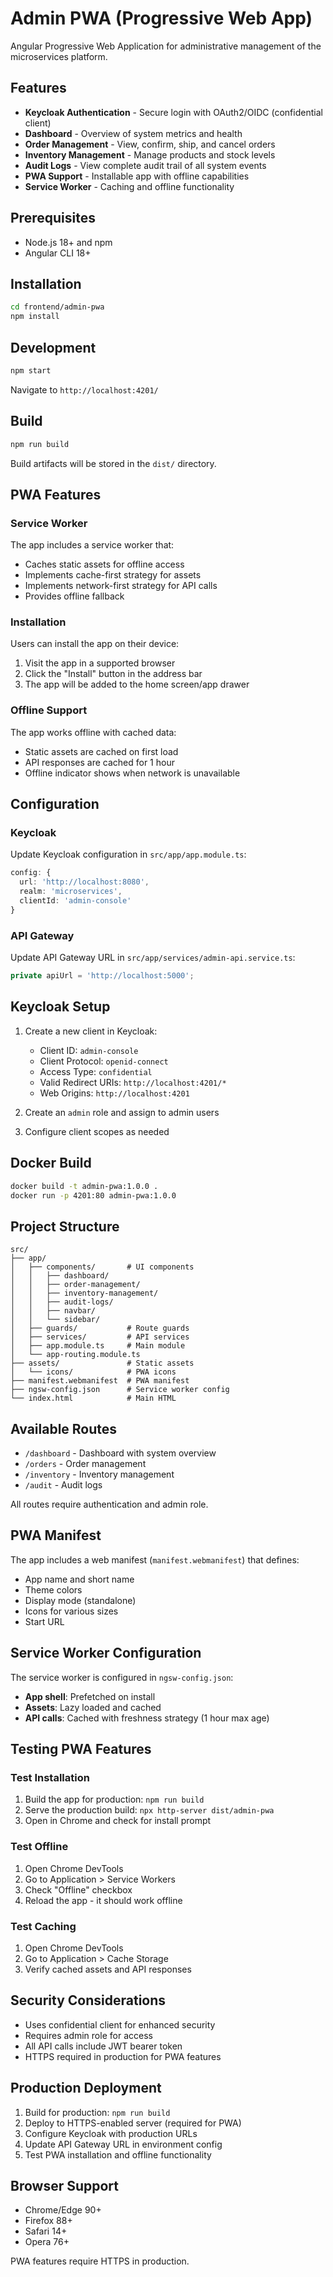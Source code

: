 # Admin PWA (Progressive Web App)

Angular Progressive Web Application for administrative management of the microservices platform.

## Features

- **Keycloak Authentication** - Secure login with OAuth2/OIDC (confidential client)
- **Dashboard** - Overview of system metrics and health
- **Order Management** - View, confirm, ship, and cancel orders
- **Inventory Management** - Manage products and stock levels
- **Audit Logs** - View complete audit trail of all system events
- **PWA Support** - Installable app with offline capabilities
- **Service Worker** - Caching and offline functionality

## Prerequisites

- Node.js 18+ and npm
- Angular CLI 18+

## Installation

```bash
cd frontend/admin-pwa
npm install
```

## Development

```bash
npm start
```

Navigate to `http://localhost:4201/`

## Build

```bash
npm run build
```

Build artifacts will be stored in the `dist/` directory.

## PWA Features

### Service Worker

The app includes a service worker that:
- Caches static assets for offline access
- Implements cache-first strategy for assets
- Implements network-first strategy for API calls
- Provides offline fallback

### Installation

Users can install the app on their device:
1. Visit the app in a supported browser
2. Click the "Install" button in the address bar
3. The app will be added to the home screen/app drawer

### Offline Support

The app works offline with cached data:
- Static assets are cached on first load
- API responses are cached for 1 hour
- Offline indicator shows when network is unavailable

## Configuration

### Keycloak

Update Keycloak configuration in `src/app/app.module.ts`:

```typescript
config: {
  url: 'http://localhost:8080',
  realm: 'microservices',
  clientId: 'admin-console'
}
```

### API Gateway

Update API Gateway URL in `src/app/services/admin-api.service.ts`:

```typescript
private apiUrl = 'http://localhost:5000';
```

## Keycloak Setup

1. Create a new client in Keycloak:
   - Client ID: `admin-console`
   - Client Protocol: `openid-connect`
   - Access Type: `confidential`
   - Valid Redirect URIs: `http://localhost:4201/*`
   - Web Origins: `http://localhost:4201`

2. Create an `admin` role and assign to admin users

3. Configure client scopes as needed

## Docker Build

```bash
docker build -t admin-pwa:1.0.0 .
docker run -p 4201:80 admin-pwa:1.0.0
```

## Project Structure

```
src/
├── app/
│   ├── components/       # UI components
│   │   ├── dashboard/
│   │   ├── order-management/
│   │   ├── inventory-management/
│   │   ├── audit-logs/
│   │   ├── navbar/
│   │   └── sidebar/
│   ├── guards/           # Route guards
│   ├── services/         # API services
│   ├── app.module.ts     # Main module
│   └── app-routing.module.ts
├── assets/               # Static assets
│   └── icons/            # PWA icons
├── manifest.webmanifest  # PWA manifest
├── ngsw-config.json      # Service worker config
└── index.html            # Main HTML
```

## Available Routes

- `/dashboard` - Dashboard with system overview
- `/orders` - Order management
- `/inventory` - Inventory management
- `/audit` - Audit logs

All routes require authentication and admin role.

## PWA Manifest

The app includes a web manifest (`manifest.webmanifest`) that defines:
- App name and short name
- Theme colors
- Display mode (standalone)
- Icons for various sizes
- Start URL

## Service Worker Configuration

The service worker is configured in `ngsw-config.json`:
- **App shell**: Prefetched on install
- **Assets**: Lazy loaded and cached
- **API calls**: Cached with freshness strategy (1 hour max age)

## Testing PWA Features

### Test Installation

1. Build the app for production: `npm run build`
2. Serve the production build: `npx http-server dist/admin-pwa`
3. Open in Chrome and check for install prompt

### Test Offline

1. Open Chrome DevTools
2. Go to Application > Service Workers
3. Check "Offline" checkbox
4. Reload the app - it should work offline

### Test Caching

1. Open Chrome DevTools
2. Go to Application > Cache Storage
3. Verify cached assets and API responses

## Security Considerations

- Uses confidential client for enhanced security
- Requires admin role for access
- All API calls include JWT bearer token
- HTTPS required in production for PWA features

## Production Deployment

1. Build for production: `npm run build`
2. Deploy to HTTPS-enabled server (required for PWA)
3. Configure Keycloak with production URLs
4. Update API Gateway URL in environment config
5. Test PWA installation and offline functionality

## Browser Support

- Chrome/Edge 90+
- Firefox 88+
- Safari 14+
- Opera 76+

PWA features require HTTPS in production.

